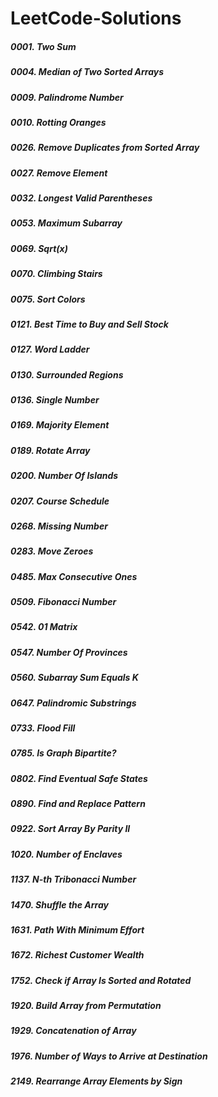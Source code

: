 # LeetCode-Solutions
##### 0001. Two Sum
##### 0004. Median of Two Sorted Arrays
##### 0009. Palindrome Number
##### 0010. Rotting Oranges
##### 0026. Remove Duplicates from Sorted Array
##### 0027. Remove Element
##### 0032. Longest Valid Parentheses
##### 0053. Maximum Subarray
##### 0069. Sqrt(x)
##### 0070. Climbing Stairs
##### 0075. Sort Colors
##### 0121. Best Time to Buy and Sell Stock
##### 0127. Word Ladder
##### 0130. Surrounded Regions
##### 0136. Single Number
##### 0169. Majority Element
##### 0189. Rotate Array
##### 0200. Number Of Islands
##### 0207. Course Schedule
##### 0268. Missing Number
##### 0283. Move Zeroes
##### 0485. Max Consecutive Ones
##### 0509. Fibonacci Number
##### 0542. 01 Matrix
##### 0547. Number Of Provinces
##### 0560. Subarray Sum Equals K
##### 0647. Palindromic Substrings
##### 0733. Flood Fill
##### 0785. Is Graph Bipartite?
##### 0802. Find Eventual Safe States
##### 0890. Find and Replace Pattern
##### 0922. Sort Array By Parity II
##### 1020. Number of Enclaves
##### 1137. N-th Tribonacci Number
##### 1470. Shuffle the Array
##### 1631. Path With Minimum Effort
##### 1672. Richest Customer Wealth
##### 1752. Check if Array Is Sorted and Rotated
##### 1920. Build Array from Permutation
##### 1929. Concatenation of Array
##### 1976. Number of Ways to Arrive at Destination
##### 2149. Rearrange Array Elements by Sign
##### 